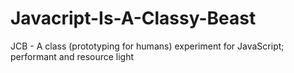Javacript-Is-A-Classy-Beast
===========================

JCB - A class (prototyping for humans) experiment for JavaScript; performant and resource light
